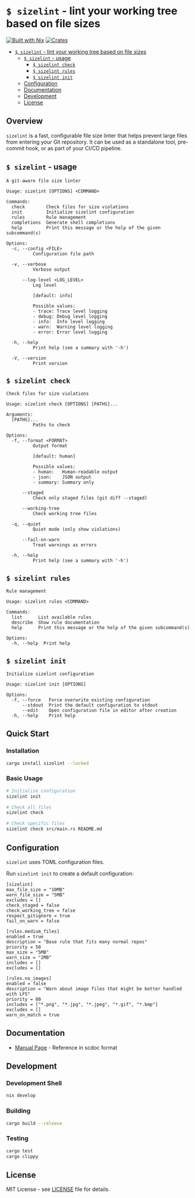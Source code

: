 # `$ sizelint` - lint your working tree based on file sizes

[![Built with Nix](https://img.shields.io/static/v1?label=built%20with&message=nix&color=5277C3&logo=nixos&style=flat-square&logoColor=ffffff)](https://builtwithnix.org)
[![Crates](https://img.shields.io/crates/v/sizelint?style=flat-square)](https://crates.io/crates/sizelint)

<!--toc:start-->
- [`$ sizelint` - lint your working tree based on file sizes](#sizelint-lint-your-working-tree-based-on-file-sizes)
  - [`$ sizelint` - usage](#-sizelint---usage)
    - [`$ sizelint check`](#-sizelint-check)
    - [`$ sizelint rules`](#-sizelint-rules)
    - [`$ sizelint init`](#-sizelint-init)
  - [Configuration](#configuration)
  - [Documentation](#documentation)
  - [Development](#development)
  - [License](#license)
<!--toc:end-->

## Overview

`sizelint` is a fast, configurable file size linter that helps prevent large files from entering your Git repository.
It can be used as a standalone tool, pre-commit hook, or as part of your CI/CD pipeline.

## `$ sizelint` - usage

<!-- `$ nix run . help` -->

```
A git-aware file size linter

Usage: sizelint [OPTIONS] <COMMAND>

Commands:
  check        Check files for size violations
  init         Initialize sizelint configuration
  rules        Rule management
  completions  Generate shell completions
  help         Print this message or the help of the given subcommand(s)

Options:
  -c, --config <FILE>
          Configuration file path

  -v, --verbose
          Verbose output

      --log-level <LOG_LEVEL>
          Log level
          
          [default: info]

          Possible values:
          - trace: Trace level logging
          - debug: Debug level logging
          - info:  Info level logging
          - warn:  Warning level logging
          - error: Error level logging

  -h, --help
          Print help (see a summary with '-h')

  -V, --version
          Print version
```

## `$ sizelint check`

<!-- `$ nix run . help check` -->

```
Check files for size violations

Usage: sizelint check [OPTIONS] [PATHS]...

Arguments:
  [PATHS]...
          Paths to check

Options:
  -f, --format <FORMAT>
          Output format
          
          [default: human]

          Possible values:
          - human:   Human-readable output
          - json:    JSON output
          - summary: Summary only

      --staged
          Check only staged files (git diff --staged)

      --working-tree
          Check working tree files

  -q, --quiet
          Quiet mode (only show violations)

      --fail-on-warn
          Treat warnings as errors

  -h, --help
          Print help (see a summary with '-h')
```

## `$ sizelint rules`

<!-- `$ nix run . help rules` -->

```
Rule management

Usage: sizelint rules <COMMAND>

Commands:
  list      List available rules
  describe  Show rule documentation
  help      Print this message or the help of the given subcommand(s)

Options:
  -h, --help  Print help
```

## `$ sizelint init`

<!-- `$ nix run . help init` -->

```
Initialize sizelint configuration

Usage: sizelint init [OPTIONS]

Options:
  -f, --force   Force overwrite existing configuration
      --stdout  Print the default configuration to stdout
      --edit    Open configuration file in editor after creation
  -h, --help    Print help
```


## Quick Start

### Installation

```bash
cargo install sizelint --locked
```

### Basic Usage

```bash
# Initialize configuration
sizelint init

# Check all files
sizelint check

# Check specific files
sizelint check src/main.rs README.md
```

## Configuration

`sizelint` uses TOML configuration files.

Run `sizelint init` to create a default configuration:
<!-- `$ nix run . -- init --stdout` -->

```
[sizelint]
max_file_size = "10MB"
warn_file_size = "5MB"
excludes = []
check_staged = false
check_working_tree = false
respect_gitignore = true
fail_on_warn = false

[rules.medium_files]
enabled = true
description = "Base rule that fits many normal repos"
priority = 50
max_size = "5MB"
warn_size = "2MB"
includes = []
excludes = []

[rules.no_images]
enabled = false
description = "Warn about image files that might be better handled with LFS"
priority = 80
includes = ["*.png", "*.jpg", "*.jpeg", "*.gif", "*.bmp"]
excludes = []
warn_on_match = true

```

## Documentation

- [Manual Page](docs/sizelint.1.scd) - Reference in scdoc format

## Development

### Development Shell

```bash
nix develop
```

### Building

```bash
cargo build --release
```

### Testing

```bash
cargo test
cargo clippy
```

## License

MIT License - see [LICENSE](LICENSE) file for details.
